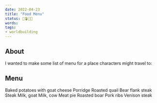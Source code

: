 ```yaml
---
date: 2022-04-23
title: "Food Menu"
status: 🌱🪴🌲🍇
words:
tags:
- worldbuilding
---
```


## About
I wanted to make some list of menu for a place characters might travel to:

## Menu
Baked potatoes with goat cheese
Porridge 
Roasted quail
Bear flank steak
Steak
Milk, goat
Milk, cow
Meat pie
Roasted boar
Pork ribs
Venison steak

